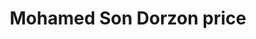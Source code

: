 ---
title: "Mohamed Son Dorzon price"
url: /jojoima/mohamed-son-dorzon-price/
shop: Lebensmittel
---